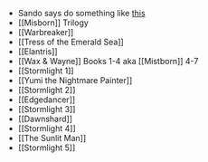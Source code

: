 - Sando says do something like [this](https://www.youtube.com/watch?v=0mC8dsQJK7w)
- [[Misborn]] Trilogy
- [[Warbreaker]]
- [[Tress of the Emerald Sea]]
- [[Elantris]]
- [[Wax & Wayne]] Books 1-4 aka [[Mistborn]] 4-7
- [[Stormlight 1]]
- [[Yumi the Nightmare Painter]]
- [[Stormlight 2]] 
- [[Edgedancer]]
- [[Stormlight 3]]
- [[Dawnshard]]
- [[Stormlight 4]]
- [[The Sunlit Man]]
- [[Stormlight 5]]